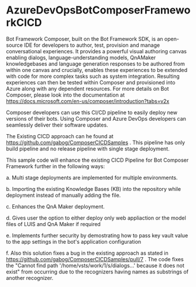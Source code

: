 # AzureDevOpsBotComposerFrameworkCICD

Bot Framework Composer, built on the Bot Framework SDK, is an open-source IDE for developers to author, test, provision and manage conversational experiences. 
It provides a powerful visual authoring canvas enabling dialogs, language-understanding models, QnAMaker knowledgebases and language generation responses to be authored from within one canvas and crucially, enables these experiences to be extended with code for more complex tasks such as system integration. Resulting experiences can then be tested within Composer and provisioned into Azure along with any dependent resources. For more details on Bot Composer, please look into the documentation at https://docs.microsoft.com/en-us/composer/introduction?tabs=v2x 

Composer developers can use this CI/CD pipeline to easily deploy new versions of their bots. Using Composer and Azure DevOps developers can seamlessly deliver their software updates.

The Existing CICD approach can he found at https://github.com/gabog/ComposerCICDSamples . This pipeline has only build pipeline and no release pipeline with single stage deployment. 

This sample code will enhance the existing CICD Pipeline for Bot Composer Framework further in the following ways: 
  
  a. Multi stage deployments are implemented for multiple environments.  
  
  b. Importing the existing Knowledge Bases (KB) into the repository while deployment instead of manually adding the file. 
  
  c. Enhances the QnA Maker deployment. 
  
  d. Gives user the option to either deploy only web appliaction or the model files of LUIS and QnA Maker if required 
  
  e. Implements further security by demostrating how to pass key vault value to the app settings in the bot's application configuration 
  
  f. Also this solution fixes a bug in the existing approach as stated in https://github.com/gabog/ComposerCICDSamples/pull/7 . The code fixes the "Cannot find path
    '/home/vsts/work/1/s/dialogs...' because it does not exist" from occurring due to the recognizers having names as substrings of another recognizer.
